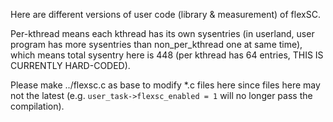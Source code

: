 Here are different versions of user code (library & measurement) of flexSC.

Per-kthread means each kthread has its own sysentries (in userland, user program has more sysentries than non_per_kthread one at same time), which means total sysentry here is 448 (per kthread has 64 entries, THIS IS CURRENTLY HARD-CODED).

Please make ../flexsc.c as base to modify *.c files here since files here may not the latest (e.g. `user_task->flexsc_enabled = 1` will no longer pass the compilation).